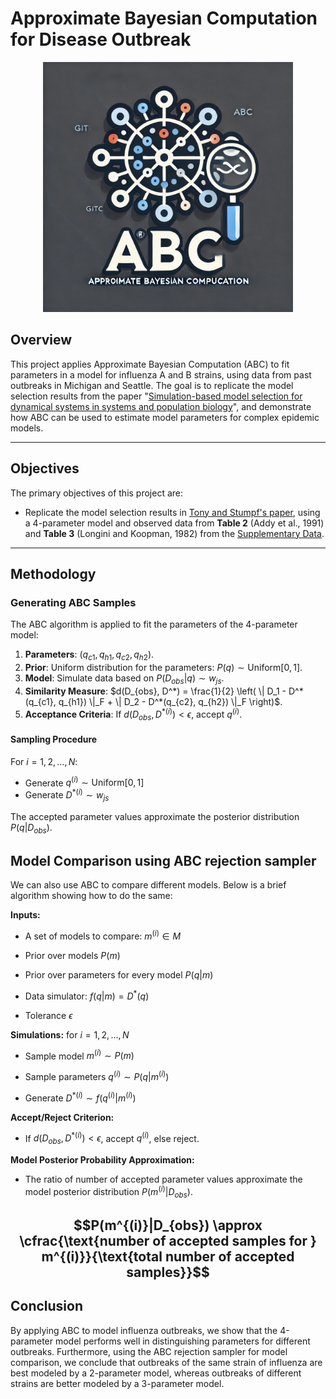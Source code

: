 # Approximate Bayesian Computation for Disease Outbreak

<center><img src="logo_abc.png" width="400" /></center>

## Overview

This project applies Approximate Bayesian Computation (ABC) to fit parameters in a model for influenza A and B strains, using data from past outbreaks in Michigan and Seattle. The goal is to replicate the model selection results from the paper "[Simulation-based model selection for dynamical systems in systems and population biology](https://watermark.silverchair.com/bioinformatics_26_1_104.pdf?token=AQECAHi208BE49Ooan9kkhW_Ercy7Dm3ZL_9Cf3qfKAc485ysgAAA3swggN3BgkqhkiG9w0BBwagggNoMIIDZAIBADCCA10GCSqGSIb3DQEHATAeBglghkgBZQMEAS4wEQQMjV15kHzFknWstbVZAgEQgIIDLvGZcFAgMxJ2FtxTGrsPvkAoO-imsFvwyY2RJRbPWpz_WYOR3ZYIIXnJpmCp_pOOlhB9fGwvPCCBNkFN7jjQvo-jtSs3vYGT9U9ABO1ngcGxGq0M_-xfz5QDNcfLJpdHphXjvXPmNQKw-FbmW7Z-lM4VADhWgRMXeAa69IcQWbf3O3M4YVlAfOhNibTRLt8QLpayutZlbZAwX6aC2a13wmjnKF6Vx3WJWazbewssqJov9CmNXprFKUqnhcq1QLZ4oaGSKYaxVFpmwB2ZylzUBbliQ3fYN6VRAfleLXrmyvOymid2GtXNnhrslyx6SN2OSgbXU0YIgfSgCk5OaCETsFY7VMGzLCuUTB776n6hDJKcZ-Hb7RelIJxLeOZteaxRVOiu-a9pG5NbQQuueQtS0C-kqHlVksEwUAucqzS9UXX3ucvmsIgYK-jQQ8jmtqPTjVkdFGhR1J3LzOw7VJCJQy4b_a_WZLDNS7bskxvvZgU7DOZAVHxYu1aPUHh3UaeJ-5oMwJ-sqFWg_6ZruUPk4L9f1KB1siRgSmxw-Eo4JHKXjSEsIXAylD3m_trgxEIxkeqgXFJ867U-qJxeG39ToS9BptAG_IGK-HfMD0ovPK9mKHXvrp32fRO5S0oiqaCMa8kV4DGwbZjaMArJDV9Ps3WNw_EE2E8m7J4UjiqLNQkihUtUM6d4xmJ-S4zo-qPJkr0ajWkDhQwkeJ1wsaYGXItivcoAB4lzyQmG3Zs5kQQIIa2m4hveEf2mDlglHMoPHTAN5hGG-9_LegexhFcKAZTguF4nNpozqAVsIQaj8DeAaHWY8AvjP5HjDTgYHs4ni3w7EjULGDSroFhBndTpCAMNjtY9yIqoh248Bf7ayWtBCXUx1yJyIamAPGeHej3nPnf80TACr2Of6fJicQ-hFcdVGzQj8qiq8b9GuOFFJ43SnZudftdAwwlA0mQb30ZhvgJvsYngGY752-NegVEd2F_r6N2Jkw-G-fzEnoObf6OXzGaYlNSq4_s4vGnQ38HGe_HPk7fdDIESUA35j1SbK5K83274IWvReND0Byubb2MmgZ4fJ90sCCKnjLeu9ho)", and demonstrate how ABC can be used to estimate model parameters for complex epidemic models.

---

## Objectives

The primary objectives of this project are:

- Replicate the model selection results in [Tony and Stumpf's paper](https://watermark.silverchair.com/bioinformatics_26_1_104.pdf?token=AQECAHi208BE49Ooan9kkhW_Ercy7Dm3ZL_9Cf3qfKAc485ysgAAA3swggN3BgkqhkiG9w0BBwagggNoMIIDZAIBADCCA10GCSqGSIb3DQEHATAeBglghkgBZQMEAS4wEQQMjV15kHzFknWstbVZAgEQgIIDLvGZcFAgMxJ2FtxTGrsPvkAoO-imsFvwyY2RJRbPWpz_WYOR3ZYIIXnJpmCp_pOOlhB9fGwvPCCBNkFN7jjQvo-jtSs3vYGT9U9ABO1ngcGxGq0M_-xfz5QDNcfLJpdHphXjvXPmNQKw-FbmW7Z-lM4VADhWgRMXeAa69IcQWbf3O3M4YVlAfOhNibTRLt8QLpayutZlbZAwX6aC2a13wmjnKF6Vx3WJWazbewssqJov9CmNXprFKUqnhcq1QLZ4oaGSKYaxVFpmwB2ZylzUBbliQ3fYN6VRAfleLXrmyvOymid2GtXNnhrslyx6SN2OSgbXU0YIgfSgCk5OaCETsFY7VMGzLCuUTB776n6hDJKcZ-Hb7RelIJxLeOZteaxRVOiu-a9pG5NbQQuueQtS0C-kqHlVksEwUAucqzS9UXX3ucvmsIgYK-jQQ8jmtqPTjVkdFGhR1J3LzOw7VJCJQy4b_a_WZLDNS7bskxvvZgU7DOZAVHxYu1aPUHh3UaeJ-5oMwJ-sqFWg_6ZruUPk4L9f1KB1siRgSmxw-Eo4JHKXjSEsIXAylD3m_trgxEIxkeqgXFJ867U-qJxeG39ToS9BptAG_IGK-HfMD0ovPK9mKHXvrp32fRO5S0oiqaCMa8kV4DGwbZjaMArJDV9Ps3WNw_EE2E8m7J4UjiqLNQkihUtUM6d4xmJ-S4zo-qPJkr0ajWkDhQwkeJ1wsaYGXItivcoAB4lzyQmG3Zs5kQQIIa2m4hveEf2mDlglHMoPHTAN5hGG-9_LegexhFcKAZTguF4nNpozqAVsIQaj8DeAaHWY8AvjP5HjDTgYHs4ni3w7EjULGDSroFhBndTpCAMNjtY9yIqoh248Bf7ayWtBCXUx1yJyIamAPGeHej3nPnf80TACr2Of6fJicQ-hFcdVGzQj8qiq8b9GuOFFJ43SnZudftdAwwlA0mQb30ZhvgJvsYngGY752-NegVEd2F_r6N2Jkw-G-fzEnoObf6OXzGaYlNSq4_s4vGnQ38HGe_HPk7fdDIESUA35j1SbK5K83274IWvReND0Byubb2MmgZ4fJ90sCCKnjLeu9ho), using a 4-parameter model and observed data from **Table 2** (Addy et al., 1991) and **Table 3** (Longini and Koopman, 1982) from the [Supplementary Data](https://academic.oup.com/bioinformatics/article/26/1/104/182571).

---

## Methodology

### Generating ABC Samples

The ABC algorithm is applied to fit the parameters of the 4-parameter model:

1. **Parameters**: $(q_{c1}, q_{h1}, q_{c2}, q_{h2})$.
2. **Prior**: Uniform distribution for the parameters: $P(q) \sim \text{Uniform}[0, 1]$.
3. **Model**: Simulate data based on $P(D_{obs}|q) \sim w_{js}$.
4. **Similarity Measure**: $d(D_{obs}, D^*) = \frac{1}{2} \left( \| D_1 - D^*(q_{c1}, q_{h1}) \|_F + \| D_2 - D^*(q_{c2}, q_{h2}) \|_F \right)$.
5. **Acceptance Criteria**: If $d(D_{obs}, D^{*(i)}) < \epsilon$, accept $q^{(i)}$.

#### Sampling Procedure
For $i = 1, 2, \dots, N$:
- Generate $q^{(i)} \sim \text{Uniform}[0,1]$
- Generate $D^{*(i)} \sim w_{js}$

The accepted parameter values approximate the posterior distribution $P(q|D_{obs})$.

## Model Comparison using ABC rejection sampler

We can also use ABC to compare different models. Below is a brief algorithm showing how to do the same:

**Inputs:**

* A set of models to compare: $m^{(i)} \in M$

* Prior over models $P(m)$

* Prior over parameters for every model $P(q | m)$

* Data simulator: $f(q|m) = D^*(q)$

* Tolerance $\epsilon$

**Simulations:** for $i = 1, 2, \dots, N$

* Sample model $m^{(i)} \sim P(m)$

* Sample parameters $q^{(i)} \sim P(q|m^{(i)})$

* Generate $D^{*(i)} \sim f(q^{(i)} | m^{(i)})$

**Accept/Reject Criterion:**

* If $d(D_{obs}, D^{*(i)}) < \epsilon$, accept $q^{(i)}$, else reject.

**Model Posterior Probability Approximation:**

* The ratio of number of accepted parameter values approximate the model posterior distribution $P(m^{(i)}|D_{obs})$.

$$P(m^{(i)}|D_{obs}) \approx \cfrac{\text{number of accepted samples for } m^{(i)}}{\text{total number of accepted samples}}$$
---

## Conclusion

By applying ABC to model influenza outbreaks, we show that the 4-parameter model performs well in distinguishing parameters for different outbreaks. Furthermore, using the ABC rejection sampler for model comparison, we conclude that outbreaks of the same strain of influenza are best modeled by a 2-parameter model, whereas outbreaks of different strains are better modeled by a 3-parameter model.
